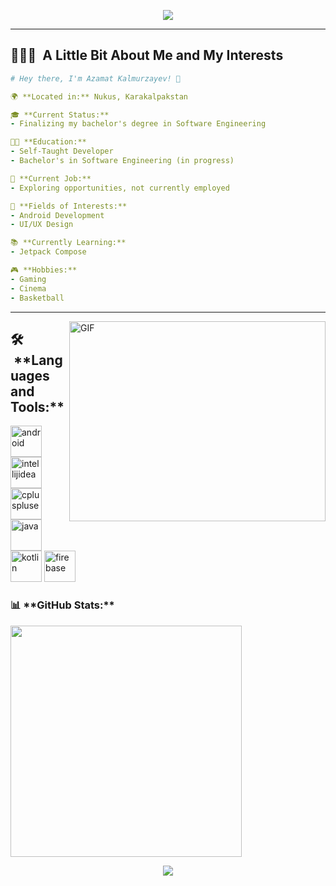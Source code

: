 <p align="center">
  <img src="https://capsule-render.vercel.app/api?type=waving&color=gradient&text=Hello!&height=100&section=header"/>
</p>

---

<h2> 👨🏻‍💻 &nbsp;A Little Bit About Me and My Interests</h2>

```yaml
# Hey there, I'm Azamat Kalmurzayev! 👋

🌍 **Located in:** Nukus, Karakalpakstan

🎓 **Current Status:**
- Finalizing my bachelor's degree in Software Engineering

👨‍💻 **Education:**
- Self-Taught Developer
- Bachelor's in Software Engineering (in progress)

💼 **Current Job:**
- Exploring opportunities, not currently employed

🚀 **Fields of Interests:**
- Android Development
- UI/UX Design

📚 **Currently Learning:**
- Jetpack Compose

🎮 **Hobbies:**
- Gaming
- Cinema
- Basketball

```
  
---  

<img align="right" alt="GIF" src="https://github.com/abhisheknaiidu/abhisheknaiidu/blob/master/code.gif?raw=true" width="410" height="320" />


<h2> 🛠️ &nbsp;**Languages and Tools:**</h2>
<p align="left">
<img src="https://cdn.jsdelivr.net/gh/devicons/devicon/icons/androidstudio/androidstudio-original.svg" alt="android" width="50" height="50"/>

<img src="https://cdn.jsdelivr.net/gh/devicons/devicon/icons/intellij/intellij-original.svg" alt="intellijidea" width="50" height="50"/>          
 
<img src="https://cdn.jsdelivr.net/gh/devicons/devicon/icons/cplusplus/cplusplus-original.svg" alt="cpluspluse" width="50" height="50" />      
          
<img src="https://cdn.jsdelivr.net/gh/devicons/devicon/icons/java/java-original.svg" alt="java" width="50" height="50"/>
  
<img src="https://cdn.jsdelivr.net/gh/devicons/devicon/icons/kotlin/kotlin-original.svg" alt="kotlin" width="50" height="50" />

<img src="https://cdn.jsdelivr.net/gh/devicons/devicon/icons/firebase/firebase-plain.svg" alt="firebase" width="50" height="50"/>       

</p>

 <h3>📊&nbsp;**GitHub Stats:**</h3>
<div align="left"> 
  <img src="https://github-readme-stats.vercel.app/api?username=azadevs&show_icons=true&private_count=false&theme=dark" width="370"/>
</div>

<p align="center">
  <img src="https://capsule-render.vercel.app/api?type=waving&color=gradient&height=100&section=footer"/>
</p> 
